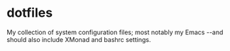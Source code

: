 # dotfiles
My collection of system configuration files; most notably my Emacs --and should also include XMonad and bashrc settings.

